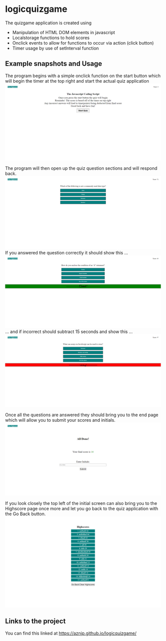 # logicquizgame

The quizgame application is created using 

* Manipulation of HTML DOM elements in javascript
* Localstorage functions to hold scores
* Onclick events to allow for functions to occur via action (click button)
* Timer usage by use of setInterval function

## Example snapshots and Usage

The program begins with a simple onclick function on the start button which will begin the timer at the top right and 
start the actual quiz application
<img src = "assets/images/Start-page.png">

The program will then open up the quiz question sections and will respond back. 
<img src = "assets/images/Quiz-box.png">
If you answered the question correctly it should show this  ...
<img src = "assets/images/Quiz-box-correct.png">
... and if incorrect should subtract 15 seconds and show this ...
<img src = "assets/images/Quiz-box-wrong.png">

Once all the questions are answered they should bring you to the end page which will allow you to 
submit your scores and initials.
<img src = "assets/images/End-page.png">

If you look closely the top left of the initial screen can also bring you to the Highscore page once more and let 
you go back to the quiz application with the Go Back button.
<img src = "assets/images/Highscores.png">


## Links to the project
You can find this linked at https://aznjp.github.io/logicquizgame/